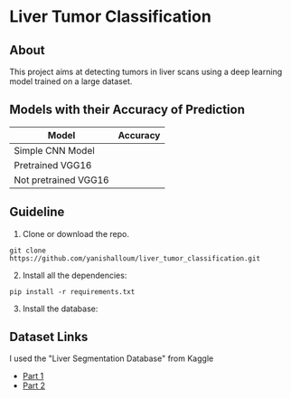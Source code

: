 # Liver Tumor Classification


## About

This project aims at detecting tumors in liver scans using a deep learning model trained on a large dataset.


## Models with their Accuracy of Prediction

|          Model           | Accuracy |
| ------------------------ | -------- |
|    Simple CNN Model      |          |
|    Pretrained VGG16      |          |
|    Not pretrained VGG16  |          |


## Guideline

1. Clone or download the repo.

```
git clone https://github.com/yanishalloum/liver_tumor_classification.git
```

2. Install all the dependencies:

```
pip install -r requirements.txt
```

3. Install the database:

## Dataset Links

I used the "Liver Segmentation Database" from Kaggle

- [Part 1](https://www.kaggle.com/datasets/andrewmvd/lits-png)
- [Part 2](https://www.kaggle.com/datasets/andrewmvd/liver-tumor-segmentation-part-2)
  
